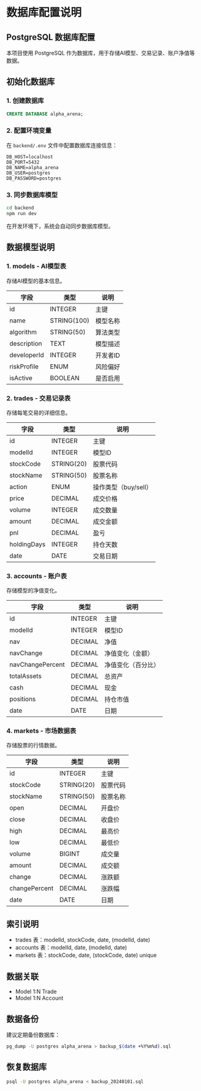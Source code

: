 # 数据库配置说明

## PostgreSQL 数据库配置

本项目使用 PostgreSQL 作为数据库，用于存储AI模型、交易记录、账户净值等数据。

## 初始化数据库

### 1. 创建数据库

```sql
CREATE DATABASE alpha_arena;
```

### 2. 配置环境变量

在 `backend/.env` 文件中配置数据库连接信息：

```
DB_HOST=localhost
DB_PORT=5432
DB_NAME=alpha_arena
DB_USER=postgres
DB_PASSWORD=postgres
```

### 3. 同步数据库模型

```bash
cd backend
npm run dev
```

在开发环境下，系统会自动同步数据库模型。

## 数据模型说明

### 1. models - AI模型表

存储AI模型的基本信息。

| 字段 | 类型 | 说明 |
|------|------|------|
| id | INTEGER | 主键 |
| name | STRING(100) | 模型名称 |
| algorithm | STRING(50) | 算法类型 |
| description | TEXT | 模型描述 |
| developerId | INTEGER | 开发者ID |
| riskProfile | ENUM | 风险偏好 |
| isActive | BOOLEAN | 是否启用 |

### 2. trades - 交易记录表

存储每笔交易的详细信息。

| 字段 | 类型 | 说明 |
|------|------|------|
| id | INTEGER | 主键 |
| modelId | INTEGER | 模型ID |
| stockCode | STRING(20) | 股票代码 |
| stockName | STRING(50) | 股票名称 |
| action | ENUM | 操作类型（buy/sell） |
| price | DECIMAL | 成交价格 |
| volume | INTEGER | 成交数量 |
| amount | DECIMAL | 成交金额 |
| pnl | DECIMAL | 盈亏 |
| holdingDays | INTEGER | 持仓天数 |
| date | DATE | 交易日期 |

### 3. accounts - 账户表

存储模型的净值变化。

| 字段 | 类型 | 说明 |
|------|------|------|
| id | INTEGER | 主键 |
| modelId | INTEGER | 模型ID |
| nav | DECIMAL | 净值 |
| navChange | DECIMAL | 净值变化（金额） |
| navChangePercent | DECIMAL | 净值变化（百分比） |
| totalAssets | DECIMAL | 总资产 |
| cash | DECIMAL | 现金 |
| positions | DECIMAL | 持仓市值 |
| date | DATE | 日期 |

### 4. markets - 市场数据表

存储股票的行情数据。

| 字段 | 类型 | 说明 |
|------|------|------|
| id | INTEGER | 主键 |
| stockCode | STRING(20) | 股票代码 |
| stockName | STRING(50) | 股票名称 |
| open | DECIMAL | 开盘价 |
| close | DECIMAL | 收盘价 |
| high | DECIMAL | 最高价 |
| low | DECIMAL | 最低价 |
| volume | BIGINT | 成交量 |
| amount | DECIMAL | 成交额 |
| change | DECIMAL | 涨跌额 |
| changePercent | DECIMAL | 涨跌幅 |
| date | DATE | 日期 |

## 索引说明

- trades 表：modelId, stockCode, date, (modelId, date)
- accounts 表：modelId, date, (modelId, date)
- markets 表：stockCode, date, (stockCode, date) unique

## 数据关联

- Model 1:N Trade
- Model 1:N Account

## 数据备份

建议定期备份数据库：

```bash
pg_dump -U postgres alpha_arena > backup_$(date +%Y%m%d).sql
```

## 恢复数据库

```bash
psql -U postgres alpha_arena < backup_20240101.sql
```

